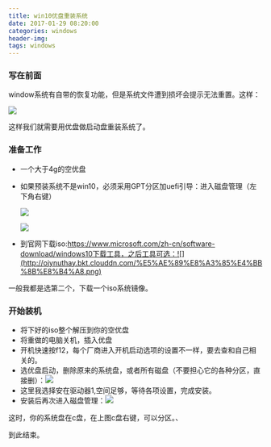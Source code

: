 ```yaml
---
title: win10优盘重装系统
date: 2017-01-29 08:20:00
categories: windows
header-img:
tags: windows
---
```


### 写在前面

window系统有自带的恢复功能，但是系统文件遭到损坏会提示无法重置。这样：

![](http://ojynuthay.bkt.clouddn.com/%E9%87%8D%E7%BD%AE%E6%97%B6%E9%97%AE%E9%A2%98.jpg)

这样我们就需要用优盘做启动盘重装系统了。

### 准备工作

* 一个大于4g的空优盘

* 如果预装系统不是win10，必须采用GPT分区加uefi引导：进入磁盘管理（左下角右键）

  ![](http://ojynuthay.bkt.clouddn.com/gpt%E5%88%86%E5%8C%BA.jpg)

  ![](http://ojynuthay.bkt.clouddn.com/gpt%E5%88%86%E5%8C%BA.jpg)



* 到官网下载iso:https://www.microsoft.com/zh-cn/software-download/windows10下载工具，之后工具可选：![](http://ojynuthay.bkt.clouddn.com/%E5%AE%89%E8%A3%85%E4%BB%8B%E8%B4%A8.png)

一般我都是选第二个，下载一个iso系统镜像。



### 开始装机

* 将下好的iso整个解压到你的空优盘
* 将重做的电脑关机，插入优盘
* 开机快速按f12，每个厂商进入开机启动选项的设置不一样，要去查和自己相关的。
* 选优盘启动，删除原来的系统盘，或者所有磁盘（不要担心它的各种分区，直接删）：![](http://ojynuthay.bkt.clouddn.com/%E7%A3%81%E7%9B%98%E5%88%A0%E9%99%A4.jpg)
* 这里我选择安在驱动器1,空间足够，等待各项设置，完成安装。
* 安装后再次进入磁盘管理：![](http://ojynuthay.bkt.clouddn.com/%E5%AE%89%E8%A3%85%E5%AE%8C%E6%88%90.jpg)

这时，你的系统盘在c盘，在上图c盘右键，可以分区。、

到此结束。